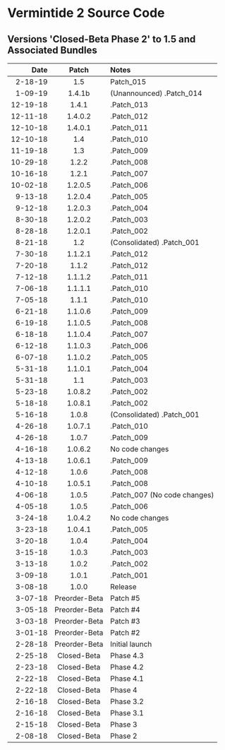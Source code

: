# Vermintide 2 Source Code

Versions 'Closed-Beta Phase 2' to 1.5 and Associated Bundles
-------------------------------------------------------------

Date      |  Patch  | Notes
--------: | :-----: | :--------------
2-18-19   |  1.5  | Patch_015
1-09-19   |  1.4.1b  | (Unannounced) .Patch_014
12-19-18   |  1.4.1  | .Patch_013
12-11-18   |  1.4.0.2  | .Patch_012
12-10-18   |  1.4.0.1  | .Patch_011
12-10-18   |  1.4  | .Patch_010
11-19-18   |  1.3  | .Patch_009
10-29-18   |  1.2.2  | .Patch_008
10-16-18   |  1.2.1  | .Patch_007
10-02-18   |  1.2.0.5  | .Patch_006
9-13-18   |  1.2.0.4  | .Patch_005
9-12-18   |  1.2.0.3  | .Patch_004
8-30-18   |  1.2.0.2  | .Patch_003
8-28-18   |  1.2.0.1  | .Patch_002
8-21-18   |  1.2  | (Consolidated) .Patch_001
7-30-18   |  1.1.2.1  | .Patch_012
7-20-18   |  1.1.2  | .Patch_012
7-12-18   |  1.1.1.2  | .Patch_011
7-06-18   |  1.1.1.1  | .Patch_010
7-05-18   |  1.1.1  | .Patch_010
6-21-18   |  1.1.0.6  | .Patch_009
6-19-18   |  1.1.0.5  | .Patch_008
6-18-18   |  1.1.0.4  | .Patch_007
6-12-18   |  1.1.0.3  | .Patch_006
6-07-18   |  1.1.0.2  | .Patch_005
5-31-18   |  1.1.0.1  | .Patch_004
5-31-18   |  1.1  | .Patch_003
5-23-18   |  1.0.8.2  | .Patch_002
5-18-18   |  1.0.8.1  | .Patch_002
5-16-18   |  1.0.8  | (Consolidated) .Patch_001
4-26-18   |  1.0.7.1  | .Patch_010
4-26-18   |  1.0.7  | .Patch_009
4-16-18   |  1.0.6.2  | No code changes
4-13-18   |  1.0.6.1  | .Patch_009
4-12-18   |  1.0.6  | .Patch_008
4-10-18   |  1.0.5.1  | .Patch_008
4-06-18   |  1.0.5  | .Patch_007 (No code changes)
4-05-18   |  1.0.5  | .Patch_006
3-24-18   |  1.0.4.2  | No code changes
3-23-18   |  1.0.4.1  | .Patch_005
3-20-18   |  1.0.4  | .Patch_004
3-15-18   |  1.0.3  | .Patch_003
3-13-18   |  1.0.2  | .Patch_002
3-09-18   |  1.0.1  | .Patch_001
3-08-18   |  1.0.0  | Release
3-07-18   |  Preorder-Beta  | Patch #5
3-05-18   |  Preorder-Beta  | Patch #4
3-03-18   |  Preorder-Beta  | Patch #3
3-01-18   |  Preorder-Beta  | Patch #2
2-28-18   |  Preorder-Beta  | Initial launch
2-25-18   |  Closed-Beta  | Phase 4.3
2-23-18   |  Closed-Beta  | Phase 4.2
2-22-18   |  Closed-Beta  | Phase 4.1
2-22-18   |  Closed-Beta  | Phase 4
2-16-18   |  Closed-Beta  | Phase 3.2
2-16-18   |  Closed-Beta  | Phase 3.1
2-15-18   |  Closed-Beta  | Phase 3
2-08-18   |  Closed-Beta  | Phase 2